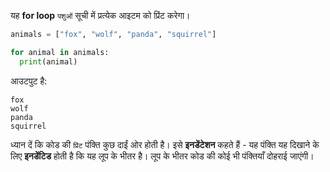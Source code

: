 यह **for loop** `पशुओं` सूची में प्रत्येक आइटम को प्रिंट करेगा। 

```python
animals = ["fox", "wolf", "panda", "squirrel"]

for animal in animals:
  print(animal)
```

आउटपुट है:
```
fox
wolf
panda
squirrel
```

ध्यान दें कि कोड की `प्रिंट` पंक्ति कुछ दाईं ओर होती है। इसे __इनडेंटेशन__ कहते हैं - यह पंक्ति यह दिखाने के लिए __इनडेंटिड__ होती है कि यह लूप के भीतर है। लूप के भीतर कोड की कोई भी पंक्तियाँ दोहराई जाएंगी।
